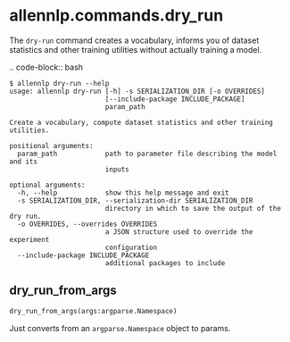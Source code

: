 # allennlp.commands.dry_run

The ``dry-run`` command creates a vocabulary, informs you of
dataset statistics and other training utilities without actually training
a model.

.. code-block:: bash

    $ allennlp dry-run --help
    usage: allennlp dry-run [-h] -s SERIALIZATION_DIR [-o OVERRIDES]
                            [--include-package INCLUDE_PACKAGE]
                            param_path

    Create a vocabulary, compute dataset statistics and other training utilities.

    positional arguments:
      param_path            path to parameter file describing the model and its
                            inputs

    optional arguments:
      -h, --help            show this help message and exit
      -s SERIALIZATION_DIR, --serialization-dir SERIALIZATION_DIR
                            directory in which to save the output of the dry run.
      -o OVERRIDES, --overrides OVERRIDES
                            a JSON structure used to override the experiment
                            configuration
      --include-package INCLUDE_PACKAGE
                            additional packages to include

## dry_run_from_args
```python
dry_run_from_args(args:argparse.Namespace)
```

Just converts from an ``argparse.Namespace`` object to params.

